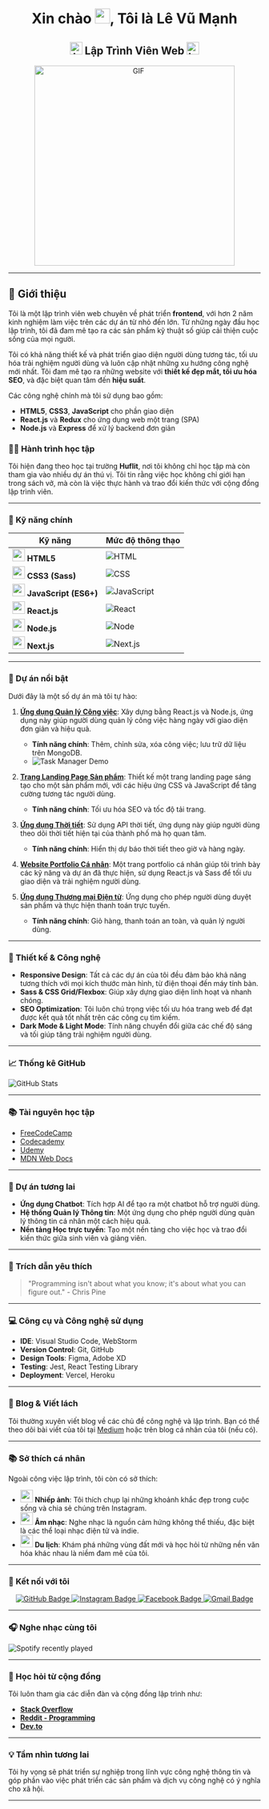 <h1 align="center">Xin chào <img src="https://raw.githubusercontent.com/rahulbanerjee26/githubProfileReadmeGenerator/main/gifs/wave.gif" width="30px" height="30px" />, Tôi là Lê Vũ Mạnh</h1>

<h2 align="center">
  <img src="https://komarev.com/ghpvc/?username=manhcr7&color=dc143c&style=for-the-badge" alt="Lượt xem trang cá nhân" style="height:25px;">
  Lập Trình Viên Web
  <a href="https://www.instagram.com/manh_chup_anh/">
      <img src="https://img.shields.io/badge/-Instagram-E4405F?style=for-the-badge&logo=instagram&logoColor=white" alt="Instagram Badge" style="height:25px;" />
  </a>
</h2>

<div align="center">
 <img alt="GIF" src="https://i.giphy.com/media/L8K62iTDkzGX6/giphy.gif" width="400px" />
</div>

---

## 🌟 Giới thiệu

Tôi là một lập trình viên web chuyên về phát triển **frontend**, với hơn 2 năm kinh nghiệm làm việc trên các dự án từ nhỏ đến lớn. Từ những ngày đầu học lập trình, tôi đã đam mê tạo ra các sản phẩm kỹ thuật số giúp cải thiện cuộc sống của mọi người.

Tôi có khả năng thiết kế và phát triển giao diện người dùng tương tác, tối ưu hóa trải nghiệm người dùng và luôn cập nhật những xu hướng công nghệ mới nhất. Tôi đam mê tạo ra những website với **thiết kế đẹp mắt, tối ưu hóa SEO**, và đặc biệt quan tâm đến **hiệu suất**.

Các công nghệ chính mà tôi sử dụng bao gồm:
- **HTML5**, **CSS3**, **JavaScript** cho phần giao diện
- **React.js** và **Redux** cho ứng dụng web một trang (SPA)
- **Node.js** và **Express** để xử lý backend đơn giản

### 👨‍🎓 Hành trình học tập

Tôi hiện đang theo học tại trường **Huflit**, nơi tôi không chỉ học tập mà còn tham gia vào nhiều dự án thú vị. Tôi tin rằng việc học không chỉ giới hạn trong sách vở, mà còn là việc thực hành và trao đổi kiến thức với cộng đồng lập trình viên.

---

### 🔧 Kỹ năng chính

| Kỹ năng             | Mức độ thông thạo |
|---------------------|------------------|
| <img src="https://img.icons8.com/color/48/000000/html-5.png" width="25"/> **HTML5**           | ![HTML](https://img.shields.io/badge/90%25-yellow?style=for-the-badge) |
| <img src="https://img.icons8.com/color/48/000000/css3.png" width="25"/> **CSS3 (Sass)**     | ![CSS](https://img.shields.io/badge/85%25-blue?style=for-the-badge) |
| <img src="https://img.icons8.com/color/48/000000/javascript--v1.png" width="25"/> **JavaScript (ES6+)** | ![JavaScript](https://img.shields.io/badge/80%25-yellow?style=for-the-badge) |
| <img src="https://img.icons8.com/office/48/000000/react.png" width="25"/> **React.js**        | ![React](https://img.shields.io/badge/85%25-blue?style=for-the-badge) |
| <img src="https://img.icons8.com/color/48/000000/nodejs.png" width="25"/> **Node.js**         | ![Node](https://img.shields.io/badge/70%25-green?style=for-the-badge) |
| <img src="https://img.icons8.com/color/48/000000/nextjs.png" width="25"/> **Next.js**         | ![Next.js](https://img.shields.io/badge/60%25-black?style=for-the-badge) |

---

### 🌟 Dự án nổi bật

Dưới đây là một số dự án mà tôi tự hào:

1. **[Ứng dụng Quản lý Công việc](https://github.com/manhcr7/task-manager)**: Xây dựng bằng React.js và Node.js, ứng dụng này giúp người dùng quản lý công việc hàng ngày với giao diện đơn giản và hiệu quả. 
   - **Tính năng chính**: Thêm, chỉnh sửa, xóa công việc; lưu trữ dữ liệu trên MongoDB.
   - ![Task Manager Demo](https://img.youtube.com/vi/YOUR_VIDEO_ID/0.jpg)

2. **[Trang Landing Page Sản phẩm](https://github.com/manhcr7/landing-page)**: Thiết kế một trang landing page sáng tạo cho một sản phẩm mới, với các hiệu ứng CSS và JavaScript để tăng cường tương tác người dùng. 
   - **Tính năng chính**: Tối ưu hóa SEO và tốc độ tải trang.

3. **[Ứng dụng Thời tiết](https://github.com/manhcr7/weather-app)**: Sử dụng API thời tiết, ứng dụng này giúp người dùng theo dõi thời tiết hiện tại của thành phố mà họ quan tâm. 
   - **Tính năng chính**: Hiển thị dự báo thời tiết theo giờ và hàng ngày.

4. **[Website Portfolio Cá nhân](https://github.com/manhcr7/portfolio-website)**: Một trang portfolio cá nhân giúp tôi trình bày các kỹ năng và dự án đã thực hiện, sử dụng React.js và Sass để tối ưu giao diện và trải nghiệm người dùng.

5. **[Ứng dụng Thương mại Điện tử](https://github.com/manhcr7/ecommerce-app)**: Ứng dụng cho phép người dùng duyệt sản phẩm và thực hiện thanh toán trực tuyến. 
   - **Tính năng chính**: Giỏ hàng, thanh toán an toàn, và quản lý người dùng.

---

### 🎨 Thiết kế & Công nghệ

- **Responsive Design**: Tất cả các dự án của tôi đều đảm bảo khả năng tương thích với mọi kích thước màn hình, từ điện thoại đến máy tính bàn.
- **Sass & CSS Grid/Flexbox**: Giúp xây dựng giao diện linh hoạt và nhanh chóng.
- **SEO Optimization**: Tôi luôn chú trọng việc tối ưu hóa trang web để đạt được kết quả tốt nhất trên các công cụ tìm kiếm.
- **Dark Mode & Light Mode**: Tính năng chuyển đổi giữa các chế độ sáng và tối giúp tăng trải nghiệm người dùng.

---

### 📈 Thống kê GitHub

![GitHub Stats](https://github-readme-stats.vercel.app/api?username=manhcr7&show_icons=true&theme=radical)

---

### 📚 Tài nguyên học tập

- [FreeCodeCamp](https://www.freecodecamp.org/)
- [Codecademy](https://www.codecademy.com/)
- [Udemy](https://www.udemy.com/)
- [MDN Web Docs](https://developer.mozilla.org/)

---

### 🎉 Dự án tương lai

- **Ứng dụng Chatbot**: Tích hợp AI để tạo ra một chatbot hỗ trợ người dùng.
- **Hệ thống Quản lý Thông tin**: Một ứng dụng cho phép người dùng quản lý thông tin cá nhân một cách hiệu quả.
- **Nền tảng Học trực tuyến**: Tạo một nền tảng cho việc học và trao đổi kiến thức giữa sinh viên và giảng viên.

---

### 💬 Trích dẫn yêu thích

> "Programming isn't about what you know; it's about what you can figure out." - Chris Pine

---

### 💻 Công cụ và Công nghệ sử dụng

- **IDE**: Visual Studio Code, WebStorm
- **Version Control**: Git, GitHub
- **Design Tools**: Figma, Adobe XD
- **Testing**: Jest, React Testing Library
- **Deployment**: Vercel, Heroku

---

### 📝 Blog & Viết lách

Tôi thường xuyên viết blog về các chủ đề công nghệ và lập trình. Bạn có thể theo dõi bài viết của tôi tại [Medium](https://medium.com/) hoặc trên blog cá nhân của tôi (nếu có).

---

### 📚 Sở thích cá nhân

Ngoài công việc lập trình, tôi còn có sở thích:
- [<img src="https://img.icons8.com/fluency/48/000000/camera.png" width="25"/>](https://www.instagram.com/manh_chup_anh/) **Nhiếp ảnh**: Tôi thích chụp lại những khoảnh khắc đẹp trong cuộc sống và chia sẻ chúng trên Instagram.
- [<img src="https://img.icons8.com/fluency/48/000000/music.png" width="25"/>](https://open.spotify.com/) **Âm nhạc**: Nghe nhạc là nguồn cảm hứng không thể thiếu, đặc biệt là các thể loại nhạc điện tử và indie.
- [<img src="https://img.icons8.com/fluency/48/000000/worldwide-location.png" width="25"/>](https://www.lonelyplanet.com/) **Du lịch**: Khám phá những vùng đất mới và học hỏi từ những nền văn hóa khác nhau là niềm đam mê của tôi.

---

### 🔗 Kết nối với tôi

<p align="center">
  <a href="https://github.com/manhcr7">
    <img src="https://img.shields.io/badge/GitHub-100000?style=for-the-badge&logo=github&logoColor=white" alt="GitHub Badge" />
  </a>
  <a href="https://www.instagram.com/manh_chup_anh/">
    <img src="https://img.shields.io/badge/Instagram-E4405F?style=for-the-badge&logo=instagram&logoColor=white" alt="Instagram Badge" />
  </a>
  <a href="https://www.facebook.com/nh.ma.756/">
    <img src="https://img.shields.io/badge/Facebook-1877F2?style=for-the-badge&logo=facebook&logoColor=white" alt="Facebook Badge" />
  </a>
  <a href="mailto:manhledeveloper@gmail.com">
    <img src="https://img.shields.io/badge/Gmail-D14836?style=for-the-badge&logo=gmail&logoColor=white" alt="Gmail Badge" />
  </a>
</p>

---

### 🎧 Nghe nhạc cùng tôi

![Spotify recently played](https://spotify-recently-played-readme.vercel.app/api?user=jeffreyca16)

---

### 🚀 Học hỏi từ cộng đồng

Tôi luôn tham gia các diễn đàn và cộng đồng lập trình như:
- **[Stack Overflow](https://stackoverflow.com/)**
- **[Reddit - Programming](https://www.reddit.com/r/programming/)**
- **[Dev.to](https://dev.to/)**

---

### 💡 Tầm nhìn tương lai

Tôi hy vọng sẽ phát triển sự nghiệp trong lĩnh vực công nghệ thông tin và góp phần vào việc phát triển các sản phẩm và dịch vụ công nghệ có ý nghĩa cho xã hội.

---
